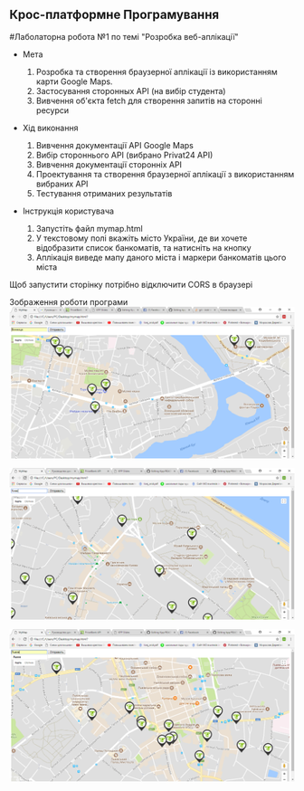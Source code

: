 
## Крос-платформне Програмування

#Лаболаторна робота №1
по темі "Розробка веб-аплікації"

- Мета
    1. Розробка та створення браузерної аплікації із використанням карти Google Maps.
    2. Застосування сторонных API (на вибір студента)
    3. Вивчення об'єкта fetch для створення запитів на сторонні ресурси

- Хід виконання
    1. Вивчення документації API Google Maps
    2. Вибір стороннього API (вибрано Privat24 API)
    3. Вивчення документації сторонніх API
    4. Проектування та створення браузерної аплікації з використанням вибраних API
    5. Тестування отриманих результатів
    
 - Інструкція користувача
    1. Запустіть файл mymap.html
    2. У текстовому полі вкажіть місто України, де ви хочете відобразити список банкоматів, та натисніть на кнопку
    3. Аплікація виведе мапу даного міста і маркери банкоматів цього міста
    
  Щоб запустити сторінку потрібно відключити CORS в браузері
  
Зображення роботи програми
![alt text](https://github.com/MiroslavDerevianko/Kpp/blob/master/printscreen_01.png)

![alt text](https://github.com/MiroslavDerevianko/Kpp/blob/master/printscreen_02.png)

![alt text](https://github.com/MiroslavDerevianko/Kpp/blob/master/printscreen_03.png)
